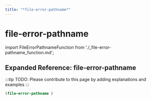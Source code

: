 ```yaml
---
title: "*file-error-pathname*"
---
```


# file-error-pathname

import FileErrorPathnameFunction from './_file-error-pathname_function.md';

<FileErrorPathnameFunction />

## Expanded Reference: file-error-pathname

:::tip
TODO: Please contribute to this page by adding explanations and examples
:::

```lisp
(file-error-pathname )
```
